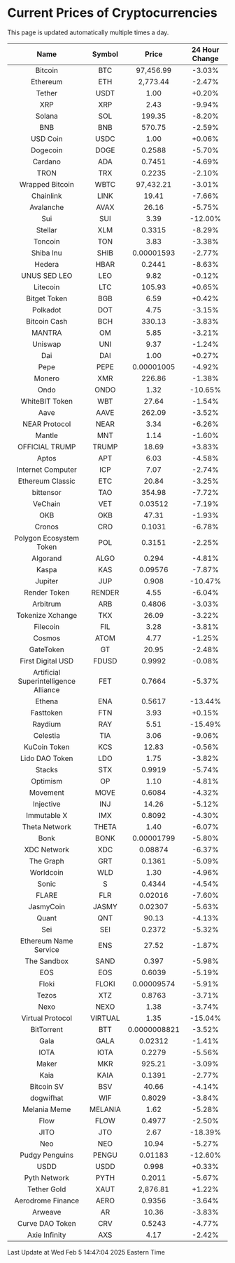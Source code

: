 # Current Prices of Cryptocurrencies
This page is updated automatically multiple times a day.

| Name | Symbol | Price | 24 Hour Change |
| :---: |:---:| :---: | :---: |
| Bitcoin | BTC | 97,456.99 | -3.03% |
| Ethereum | ETH | 2,773.44 | -2.47% |
| Tether | USDT | 1.00 | +0.20% |
| XRP | XRP | 2.43 | -9.94% |
| Solana | SOL | 199.35 | -8.20% |
| BNB | BNB | 570.75 | -2.59% |
| USD Coin | USDC | 1.00 | +0.06% |
| Dogecoin | DOGE | 0.2588 | -5.70% |
| Cardano | ADA | 0.7451 | -4.69% |
| TRON | TRX | 0.2235 | -2.10% |
| Wrapped Bitcoin | WBTC | 97,432.21 | -3.01% |
| Chainlink | LINK | 19.41 | -7.66% |
| Avalanche | AVAX | 26.16 | -5.75% |
| Sui | SUI | 3.39 | -12.00% |
| Stellar | XLM | 0.3315 | -8.29% |
| Toncoin | TON | 3.83 | -3.38% |
| Shiba Inu | SHIB | 0.00001593 | -2.77% |
| Hedera | HBAR | 0.2441 | -8.63% |
| UNUS SED LEO | LEO | 9.82 | -0.12% |
| Litecoin | LTC | 105.93 | +0.65% |
| Bitget Token | BGB | 6.59 | +0.42% |
| Polkadot | DOT | 4.75 | -3.15% |
| Bitcoin Cash | BCH | 330.13 | -3.83% |
| MANTRA | OM | 5.85 | -3.21% |
| Uniswap | UNI | 9.37 | -1.24% |
| Dai | DAI | 1.00 | +0.27% |
| Pepe | PEPE | 0.00001005 | -4.92% |
| Monero | XMR | 226.86 | -1.38% |
| Ondo | ONDO | 1.32 | -10.65% |
| WhiteBIT Token | WBT | 27.64 | -1.54% |
| Aave | AAVE | 262.09 | -3.52% |
| NEAR Protocol | NEAR | 3.34 | -6.26% |
| Mantle | MNT | 1.14 | -1.60% |
| OFFICIAL TRUMP | TRUMP | 18.69 | +3.83% |
| Aptos | APT | 6.03 | -4.58% |
| Internet Computer | ICP | 7.07 | -2.74% |
| Ethereum Classic | ETC | 20.84 | -3.25% |
| bittensor | TAO | 354.98 | -7.72% |
| VeChain | VET | 0.03512 | -7.19% |
| OKB | OKB | 47.31 | -1.93% |
| Cronos | CRO | 0.1031 | -6.78% |
| Polygon Ecosystem Token | POL | 0.3151 | -2.25% |
| Algorand | ALGO | 0.294 | -4.81% |
| Kaspa | KAS | 0.09576 | -7.87% |
| Jupiter | JUP | 0.908 | -10.47% |
| Render Token | RENDER | 4.55 | -6.04% |
| Arbitrum | ARB | 0.4806 | -3.03% |
| Tokenize Xchange | TKX | 26.09 | -3.22% |
| Filecoin | FIL | 3.28 | -3.81% |
| Cosmos | ATOM | 4.77 | -1.25% |
| GateToken | GT | 20.95 | -2.48% |
| First Digital USD | FDUSD | 0.9992 | -0.08% |
| Artificial Superintelligence Alliance | FET | 0.7664 | -5.37% |
| Ethena | ENA | 0.5617 | -13.44% |
| Fasttoken | FTN | 3.93 | +0.15% |
| Raydium | RAY | 5.51 | -15.49% |
| Celestia | TIA | 3.06 | -9.06% |
| KuCoin Token | KCS | 12.83 | -0.56% |
| Lido DAO Token | LDO | 1.75 | -3.82% |
| Stacks | STX | 0.9919 | -5.74% |
| Optimism | OP | 1.10 | -4.81% |
| Movement | MOVE | 0.6084 | -4.32% |
| Injective | INJ | 14.26 | -5.12% |
| Immutable X | IMX | 0.8092 | -4.30% |
| Theta Network | THETA | 1.40 | -6.07% |
| Bonk | BONK | 0.00001799 | -5.80% |
| XDC Network | XDC | 0.08874 | -6.37% |
| The Graph | GRT | 0.1361 | -5.09% |
| Worldcoin | WLD | 1.30 | -4.96% |
| Sonic | S | 0.4344 | -4.54% |
| FLARE | FLR | 0.02016 | -7.60% |
| JasmyCoin | JASMY | 0.02307 | -5.63% |
| Quant | QNT | 90.13 | -4.13% |
| Sei | SEI | 0.2372 | -5.32% |
| Ethereum Name Service | ENS | 27.52 | -1.87% |
| The Sandbox | SAND | 0.397 | -5.98% |
| EOS | EOS | 0.6039 | -5.19% |
| Floki | FLOKI | 0.00009574 | -5.91% |
| Tezos | XTZ | 0.8763 | -3.71% |
| Nexo | NEXO | 1.38 | -3.74% |
| Virtual Protocol | VIRTUAL | 1.35 | -15.04% |
| BitTorrent | BTT | 0.0000008821 | -3.52% |
| Gala | GALA | 0.02312 | -1.41% |
| IOTA | IOTA | 0.2279 | -5.56% |
| Maker | MKR | 925.21 | -3.09% |
| Kaia | KAIA | 0.1391 | -2.77% |
| Bitcoin SV | BSV | 40.66 | -4.14% |
| dogwifhat | WIF | 0.8029 | -3.84% |
| Melania Meme | MELANIA | 1.62 | -5.28% |
| Flow | FLOW | 0.4977 | -2.50% |
| JITO | JTO | 2.67 | -18.39% |
| Neo | NEO | 10.94 | -5.27% |
| Pudgy Penguins | PENGU | 0.01183 | -12.60% |
| USDD | USDD | 0.998 | +0.33% |
| Pyth Network | PYTH | 0.2011 | -5.67% |
| Tether Gold | XAUT | 2,876.81 | +1.22% |
| Aerodrome Finance | AERO | 0.9356 | -3.64% |
| Arweave | AR | 10.36 | -3.83% |
| Curve DAO Token | CRV | 0.5243 | -4.77% |
| Axie Infinity | AXS | 4.17 | -2.42% |

Last Update at Wed Feb  5 14:47:04 2025 Eastern Time